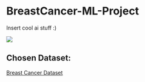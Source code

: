 # BreastCancer-ML-Project

Insert cool ai stuff :)

![](https://media1.giphy.com/media/v1.Y2lkPTc5MGI3NjExeGN3NnIwamo2bDk4ZnB1M2VvM3Njbjh0emxucGpibmQ5NnJueXp3MCZlcD12MV9pbnRlcm5hbF9naWZfYnlfaWQmY3Q9Zw/2df5uS1wqS40Al0AOG/giphy.gif)

## Chosen Dataset: 
[Breast Cancer Dataset](https://www.kaggle.com/datasets/awsaf49/cbis-ddsm-breast-cancer-image-dataset/data)
